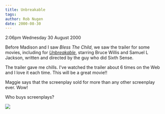 ```yaml
---
title: Unbreakable
tags: 
author: Rob Nugen
date: 2000-08-30
---
```


<p class=date>2:06pm Wednesday 30 August 2000

<p>Before Madison and I saw <em>Bless The Child</em>, we saw the trailer for
some movies, including for <a
href="http://www.areyouunbreakable.com"><em>Unbreakable</em></a>, starring
Bruce Willis and Samuel L Jackson, written and directed by the guy who did
Sixth Sense.

<p>The trailer gave me chills. I've watched the trailer about 6 times on the
Web and I love it each time.  This will be a great movie!!

<p>Maggie says that the screenplay sold for more than any other screenplay
ever.  Wow!

<p>Who buys screenplays?

<p><img src="/images/rob/wL-ROB.gif">

